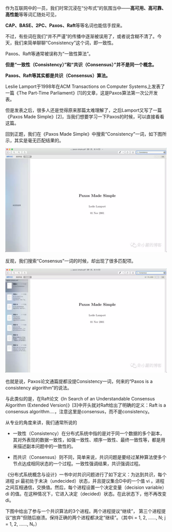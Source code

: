 作为互联网中的一员，我们时常沉浸在“分布式”的氛围当中——**高可用、高可靠、高性能**等等词汇随处可见，

**CAP、BASE、2PC、Paxos、Raft**等等名词也能信手捏来。

不过，有些词在我们“并不严谨”的传播中逐渐被误用了，或者说含糊不清了。今天，我们来简单聊聊“Consistency”这个词，即一致性。

Paxos、Raft等通常被误称为“一致性算法”。

**但是“一致性（Consistency）”和“共识（Consensus）”并不是同一个概念。**

**Paxos、Raft等其实都是共识（Consensus）算法。**

Leslie Lamport于1998年在ACM Transactions on Computer Systems上发表了一篇《The Part-Time Parliament》[1]的文章，这是Paxos算法第一次公开发表。

但是发表之后，很多人还是觉得原来那篇太难理解了，之后Lamport又写了一篇《Paxos Made Simple》[2]，当我们想要学习一下Paxos的时候，可以直接看看这篇。

回到正题，我们在《Paxos Made Simple》中搜索“Consistency”一词，如下图所示，其实是毫无匹配结果的。

![Image text](img/1587607213.jpg)

反观，我们搜索“Consensus”一词的时候，却出现了很多匹配项。

![Image text](img/1587607295.jpg)


也就是说，Paxos论文通篇提都没提Consistency一词，何来的“Paxos is a consistency algorithm”的说法。

与此类似的是，在Raft论文《In Search of an Understandable Consensus Algorithm (Extended Version)》[3]中开头就对Raft给出了明确的定义：Raft is a consensus algorithm....，注意这里是consensus，而不是consistency。

从专业的角度来讲，我们通常所说的

* 一致性（Consistency）在分布式系统中指的是对于同一个数据的多个副本，其对外表现的数据一致性，如强一致性、顺序一致性、最终一致性等，都是用来描述副本问题中的一致性的。

* 而共识（Consensus）则不同，简单来说，共识问题是要经过某种算法使多个节点达成相同状态的一个过程。一致性强调结果，共识强调过程。

《分布式系统概念与设计》一书中对共识问题进行了如下定义：为达到共识，每个进程 pi 最初处于未决（undecided）状态，并且提议集合D中的一个值 vi 。进程之间互相通信，交换值。然后，每个进程设置一个决定变量（decision variable）di 的值。在这种情况下，它进入决定（decided）状态。在此状态下，他不再改变di。

下图中给出了参与一个共识算法的3个进程。两个进程提议“继续”， 第三个进程提议“放弃”但随后崩溃。保持正确的两个进程都决定“继续”。（其中i = 1, 2, ……, N; j = 1, 2, ……, N。）


